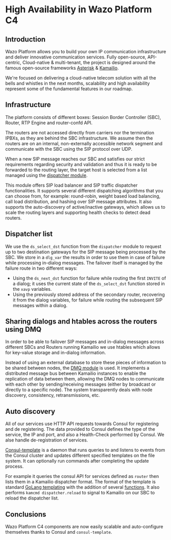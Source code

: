# High Availability in Wazo Platform C4

## Introduction

Wazo Platform allows you to build your own IP communication infrastructure and deliver innovative communication services. Fully open-source, API-centric, Cloud-native & multi-tenant, the project is designed around the famous open-source frameworks [Asterisk](https://www.asterisk.org/) & [Kamailio](https://www.kamailio.org/w/). 

We're focused on delivering a cloud-native telecom solution with all the bells and whistles in the next months, scalability and high availability represent some of the fundamental features in our roadmap.

## Infrastructure

The platform consists of different boxes: Session Border Controller (SBC), Router, RTP Engine and router-confd API.

The routers are not accessed directly from carriers nor the termination IPBXs, as they are behind the SBC infrastructure. We assume then the routers are on an internal, non-externally accessible network segment and communicate with the SBC using the SIP protocol over UDP.

When a new SIP message reaches our SBC and satisfies our strict requirements regarding security and validation and thus it is ready to be forwarded to the routing layer, the target host is selected from a list managed using the [dispatcher module](https://kamailio.org/docs/modules/stable/modules/dispatcher.html).

This module offers SIP load balancer and SIP traffic dispatcher functionalities. It supports several different dispatching algorithms that you can choose from, for example: round-robin, weight based load balancing, call load distribution, and hashing over SIP message attributes. It also supports the auto-discovery of active/inactive gateways, which allows us to scale the routing layers and supporting health checks to detect dead routers.

## Dispatcher list

We use the `ds_select_dst` function from the `dispatcher` module to request up to two destination gateways for the SIP message being processed by the SBC. We store in a `dlg_var` the results in order to use them in case of failure while processing in-dialog messages. The failover itself is managed by the failure route in two different ways:

* Using the `ds_next_dst` function for failure while routing the first `INVITE` of a dialog; it uses the current state of the `ds_select_dst` function stored in the `xavp` variables.
* Using the previously stored address of the secondary router, recovering it from the dialog variables, for failure while routing the subsequent SIP messages within a dialog.

## Sharing dialogs and htables across the routers using DMQ

In order to be able to failover SIP messages and in-dialog messages across different SBCs and Routers running Kamailio we use htables which allows for key-value storage and in-dialog information.

Instead of using an external database to store these pieces of information to be shared between nodes, the [DMQ module](https://kamailio.org/docs/modules/stable/modules/dmq.html) is used. It implements a distributed message bus between Kamailio instances to enable the replication of data between them, allowing the DMQ nodes to communicate with each other by sending/receiving messages (either by broadcast or directly to a specific node). The system transparently deals with node discovery, consistency, retransmissions, etc.

## Auto discovery

All of our services use HTTP API requests towards Consul for registering and de registering. The data provided to Consul defines the type of the service, the IP and port, and also a Health-Check performed by Consul. We alse handle de-registration of services.

[Consul-template](HTTPs://github.com/hashicorp/consul-template) is a daemon that runs queries to and listens to events from the Consul cluster and updates different specified templates on the file system. It can optionally run commands after completing the update process.

For example it queries the consul API for services defined as `router` then lists them in a Kamailio dispatcher format. The format of the template is standard [GoLang templating](HTTPs://golang.org/pkg/text/template/) with the addition of several [functions](HTTPs://github.com/hashicorp/consul-template/blob/master/template/funcs.go). It also performs `kamcmd dispatcher.reload` to signal to Kamailio on our SBC to reload the dispatcher list.

## Conclusions

Wazo Platform C4 components are now easily scalable and auto-configure themselves thanks to Consul and `consul-template`. 

